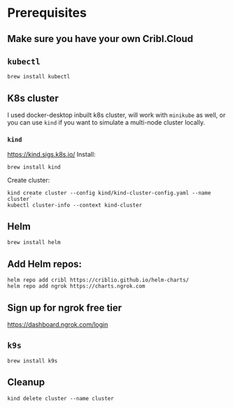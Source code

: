 # Prerequisites

## Make sure you have your own Cribl.Cloud

## `kubectl`
```
brew install kubectl
```

## K8s cluster
I used docker-desktop inbuilt k8s cluster, will work with `minikube` as well, or you can use `kind` if you want to simulate a multi-node cluster locally.
### `kind`
https://kind.sigs.k8s.io/
Install:
```
brew install kind
```
Create cluster:
```
kind create cluster --config kind/kind-cluster-config.yaml --name cluster`
kubectl cluster-info --context kind-cluster
```

## Helm
```
brew install helm
```

## Add Helm repos:
```
helm repo add cribl https://criblio.github.io/helm-charts/
helm repo add ngrok https://charts.ngrok.com
```

## Sign up for ngrok free tier 
https://dashboard.ngrok.com/login

## `k9s`
```
brew install k9s
```

## Cleanup
```
kind delete cluster --name cluster 
```
